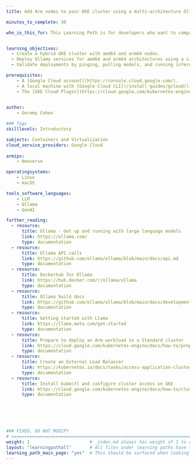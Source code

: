 ```yaml
---
title: Add Arm nodes to your GKE cluster using a multi-architecture Ollama container image 

minutes_to_complete: 30

who_is_this_for: This Learning Path is for developers who want to compare the performance of amd64 and arm64 deployments by running inferences on a hybrid GKE cluster using an Ollama multi-architecture container image.


learning_objectives:
  - Create a hybrid GKE cluster with amd64 and arm64 nodes.
  - Deploy Ollama services for amd64 and arm64 architectures using a single multi-architecture container image.
  - Validate deployments by pinging, pulling models, and running inferences to compare architecture performance.

prerequisites:
    - A [Google Cloud account](https://console.cloud.google.com/).
    - A local machine with [Google Cloud CLI](/install-guides/gcloud/) and [kubectl](/install-guides/kubectl/) installed.
    - The [GKE Cloud Plugin](https://cloud.google.com/kubernetes-engine/docs/how-to/cluster-access-for-kubectl#gcloud) installed.
   

author:
    - Geremy Cohen

### Tags
skilllevels: Introductory

subjects: Containers and Virtualization
cloud_service_providers: Google Cloud
    
armips:
    - Neoverse

operatingsystems:
    - Linux
    - macOS

tools_software_languages:
    - LLM
    - Ollama
    - GenAI

further_reading:
  - resource:
      title: Ollama - Get up and running with large language models
      link: https://ollama.com/
      type: documentation
  - resource:
      title: Ollama API calls
      link: https://github.com/ollama/ollama/blob/main/docs/api.md
      type: documentation
  - resource:
      title: Dockerhub for Ollama
      link: https://hub.docker.com/r/ollama/ollama
      type: documentation
  - resource:
      title: Ollama build docs
      link: https://github.com/ollama/ollama/blob/main/docs/development.md
      type: documentation
  - resource:
      title: Getting started with Llama
      link: https://llama.meta.com/get-started
      type: documentation
  - resource:
      title: Prepare to deploy an Arm workload in a Standard cluster
      link: https://cloud.google.com/kubernetes-engine/docs/how-to/prepare-arm-workloads-for-deployment
      type: documentation
  - resource:
      title: Create an External Load Balancer 
      link: https://kubernetes.io/docs/tasks/access-application-cluster/create-external-load-balancer/
      type: documentation
  - resource:
      title: Install kubectl and configure cluster access on GKE
      link: https://cloud.google.com/kubernetes-engine/docs/how-to/cluster-access-for-kubectl
      type: documentation

    




### FIXED, DO NOT MODIFY
# ================================================================================
weight: 1                       # _index.md always has weight of 1 to order correctly
layout: "learningpathall"       # All files under learning paths have this same wrapper
learning_path_main_page: "yes"  # This should be surfaced when looking for related content. Only set for _index.md of learning path content.
---
```

